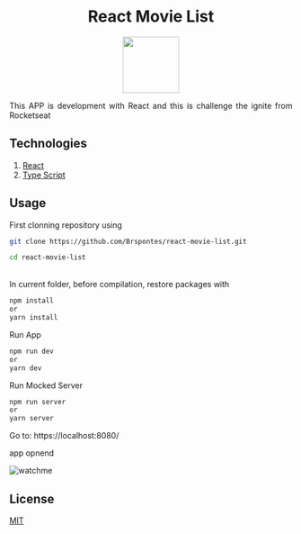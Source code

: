 <center><h1>React Movie List</h1></center>

<p align="center">
<img src="https://cdn4.iconfinder.com/data/icons/logos-3/600/React.js_logo-512.png" width="100" />
</p>
<p align="justify">
This APP is development with React and this is challenge the ignite from Rocketseat
</p>


<h2>Technologies</h2>
<ol>
	<li><a href="https://reactjs.org/">React</a></li>
	<li><a href="https://www.typescriptlang.org/">Type Script</a></li>
</ol>

<h2>Usage</h2>
First clonning repository using

```bash
git clone https://github.com/Brspontes/react-movie-list.git

cd react-movie-list
```
<br />
In current folder, before compilation, restore packages with

```bash
npm install
or
yarn install
```
Run App
```bash
npm run dev
or
yarn dev
```

Run Mocked Server
```bash
npm run server
or
yarn server
```

Go to:  https://localhost:8080/

app opnend

![watchme](https://user-images.githubusercontent.com/14333695/112226210-a2937100-8c0c-11eb-910e-cd7674661f6f.gif)
<h2>License</h2>
<a href="https://github.com/Brspontes/react-movie-list/blob/master/LICENSE">MIT</a>
